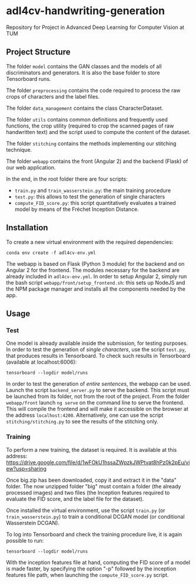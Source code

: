 # adl4cv-handwriting-generation
Repository for Project in Advanced Deep Learning for Computer Vision at TUM

## Project Structure
The folder `model` contains the GAN classes and the models of all discriminators and generators.
It is also the base folder to store Tensorboard runs.

The folder `preprocessing` contains the code required to process the raw crops of characters and
the label files.

The folder `data_management` contains the class CharacterDataset.

The folder `utils` contains common definitions and frequently used functions, the crop utility
(required to crop the scanned pages of raw handwritten text) and the script used to compute the
content of the dataset.

The folder `stitching` contains the methods implementing our stitching technique.

The folder `webapp` contains the front (Angular 2) and the backend (Flask) of our web application.

In the end, in the root folder there are four scripts:
- `train.py` and `train_wasserstein.py`: the main training procedure
- `test.py`: this allows to test the generation of single characters
- `compute_FID_score.py`: this script quantitatively evaluates a trained model by means of the Fréchet Inception Distance.

## Installation

To create a new virtual environment with the required dependencies:

```conda env create -f adl4cv-env.yml```

The webapp is based on Flask (Python 3 module) for the backend and on Angular 2 for the frontend. The modules necessary for the
backend are already included in `adl4cv-env.yml`. In order to setup Angular 2, simply run the bash script
`webapp/front/setup_frontend.sh`: this sets up NodeJS and the NPM package manager and installs all the components
needed by the app.

## Usage

### Test
One model is already available inside the submission, for testing purposes.
In order to test the generation of _single characters_, use the script `test.py`, that produces results in Tensorboard.
To check such results in Tensorboard (available at localhost:6006):

```tensorboard --logdir model/runs```

In order to test the generation of _entire sentences_, the webapp can be used.
Launch the script `backend_server.py` to serve the backend. This script must be launched from its folder, not from the root of the project.
From the folder `webapp/front` launch `ng serve` on the command line to serve the frontend. This will compile the frontend
and will make it accessible on the browser at the address `localhost:4200`.
Alternatively, one can use the script `stitching/stitching.py` to see the results of the stitching only.

### Training

To perform a new training, the dataset is required. It is available at this address: https://drive.google.com/file/d/1wFOkU1hssaZWpzkJWPtvat8hPz0k2pEu/view?usp=sharing

Once big.zip has been downloaded, copy it and extract it in the "data" folder. The now unzipped folder "big" must contain a folder (the already processed images) and two files (the Inception features required to evaluate the FID score, and the label file for the dataset).

Once installed the virtual environment, use the script `train.py` (or `train_wasserstein.py`) to train a conditional DCGAN
model (or conditional Wasserstein DCGAN).

To log into Tensorboard and check the training procedure live, it is again possible to run:

```tensorboard --logdir model/runs```

With the inception features file at hand, computing the FID score of a model is made faster, by specifying the option "-p" followed by the inception features file path, when launching the `compute_FID_score.py` script.
